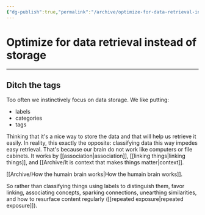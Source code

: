 ```yaml
---
{"dg-publish":true,"permalink":"/archive/optimize-for-data-retrieval-instead-of-storage/","created":"2023-05-10T15:27:19.998+02:00","updated":"2023-10-03T21:39:52.523+02:00"}
---
```


# Optimize for data retrieval instead of storage

---
## Ditch the tags
Too often we instinctively focus on data storage. We like putting:
- labels
- categories
- tags 

Thinking that it's a nice way to store the data and that will help us retrieve it easily. In reality, this exactly the opposite: classifying data this way impedes easy retrieval. That's because our brain do not work like computers or file cabinets. It works by [[association\|association]], [[linking things\|linking things]], and [[Archive/It is context that makes things matter\|context]]. 

[[Archive/How the humain brain works\|How the humain brain works]].

So rather than classifying things using labels to distinguish them, favor linking, associating concepts, sparking connections, unearthing similarities, and how to resurface content regularly ([[repeated exposure\|repeated exposure]]).